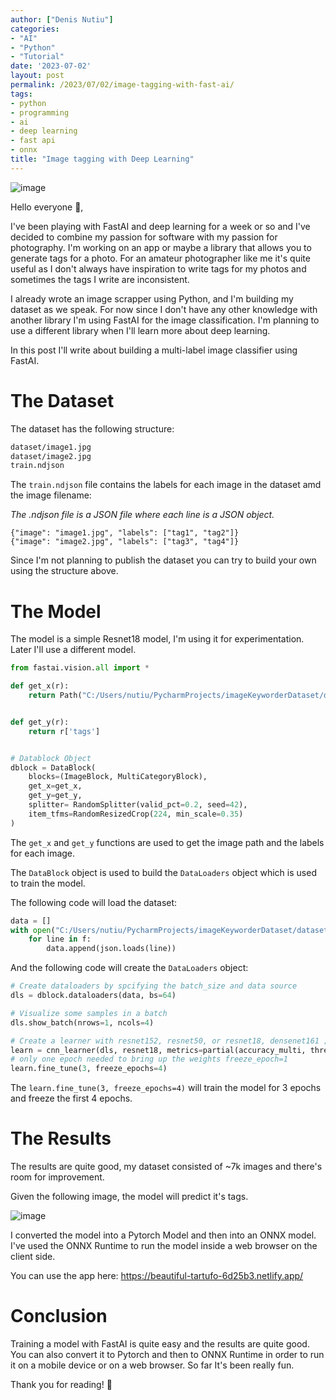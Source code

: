 ```yaml
---
author: ["Denis Nutiu"]
categories:
- "AI"
- "Python"
- "Tutorial"
date: '2023-07-02'
layout: post
permalink: /2023/07/02/image-tagging-with-fast-ai/
tags:
- python
- programming
- ai
- deep learning
- fast api
- onnx
title: "Image tagging with Deep Learning"
---
```


![image](/hugo-content/2023-07/image-tagger.png)

Hello everyone 👋,

I've been playing with FastAI and deep learning for a week or so and I've decided to combine my passion for software
with my passion for photography. I'm working on an app or maybe a library that allows you to generate tags for a photo.
For an amateur photographer like me it's quite useful as I don't always have inspiration to write tags for my photos and sometimes
the tags I write are inconsistent.

I already wrote an image scrapper using Python, and I'm building my dataset as we speak. For now since I don't have any other
knowledge with another library I'm using FastAI for the image classification. I'm planning to use a different library when
I'll learn more about deep learning.

In this post I'll write about building a multi-label image classifier using FastAI.

# The Dataset

The dataset has the following structure:

```bash
dataset/image1.jpg
dataset/image2.jpg
train.ndjson
```

The `train.ndjson` file contains the labels for each image in the dataset amd the image filename:

*The .ndjson file is a JSON file where each line is a JSON object.*

```text
{"image": "image1.jpg", "labels": ["tag1", "tag2"]}
{"image": "image2.jpg", "labels": ["tag3", "tag4"]}
```

Since I'm not planning to publish the dataset you can try to build your own using the structure above.

# The Model

The model is a simple Resnet18 model, I'm using it for experimentation. Later I'll use a different model.

```python
from fastai.vision.all import *

def get_x(r):
    return Path("C:/Users/nutiu/PycharmProjects/imageKeyworderDataset/dataset/dataset") / r['filename']


def get_y(r):
    return r['tags']


# Datablock Object
dblock = DataBlock(
    blocks=(ImageBlock, MultiCategoryBlock),
    get_x=get_x,
    get_y=get_y,
    splitter= RandomSplitter(valid_pct=0.2, seed=42),
    item_tfms=RandomResizedCrop(224, min_scale=0.35)
)
```

The `get_x` and `get_y` functions are used to get the image path and the labels for each image.

The `DataBlock` object is used to build the `DataLoaders` object which is used to train the model.

The following code will load the dataset:

```python
data = []
with open("C:/Users/nutiu/PycharmProjects/imageKeyworderDataset/dataset/normalized_train.ndjson", "r") as f:
    for line in f:
        data.append(json.loads(line))

```

And the following code will create the `DataLoaders` object:

```python
# Create dataloaders by spcifying the batch_size and data source
dls = dblock.dataloaders(data, bs=64)

# Visualize some samples in a batch
dls.show_batch(nrows=1, ncols=4)

# Create a learner with resnet152, resnet50, or resnet18, densenet161 ; base_lr=3e-3
learn = cnn_learner(dls, resnet18, metrics=partial(accuracy_multi, thresh=0.2))
# only one epoch needed to bring up the weights freeze_epoch=1
learn.fine_tune(3, freeze_epochs=4)
```

The `learn.fine_tune(3, freeze_epochs=4)` will train the model for 3 epochs and freeze the first 4 epochs.

# The Results

The results are quite good, my dataset consisted of ~7k images and there's room for improvement.

Given the following image, the model will predict it's tags.

![image](/hugo-content/2023-07/image-tagger.png)

I converted the model into a Pytorch Model and then into an ONNX model. I've used the ONNX Runtime to run the model
inside a web browser on the client side.

You can use the app here:  https://beautiful-tartufo-6d25b3.netlify.app/

# Conclusion

Training a model with FastAI is quite easy and the results are quite good. You can also convert it to Pytorch and then
to ONNX Runtime in order to run it on a mobile device or on a web browser. So far It's been really fun.

Thank you for reading! 🙏
